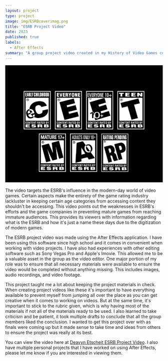 ```yaml
---
layout: project
type: project
image: img/ESRBcoverimag.png
title: "ESRB Project Video"
date: 2023
published: true
labels:
  - After Effects
summary: "A group project video created in my History of Video Games course at my time at Illinois Institute of Technology. The video pertains to the influence of video game ratings."
---
```


<img class="img-fluid" src="../img/ESRBcoverimag.png">

The video targets the ESRB's influence in the modern-day world of video games. Certain aspects make the entirety of the game rating industry lackluster in keeping certain age categories from accessing content they shouldn't be accessing. This video points out the weaknesses in ESRB's efforts and the game companies in preventing mature games from reaching immature audiences. This provides its viewers with information regarding what is the ESRB and how it's just a name these days due to the digitization of modern games.

The ESRB project video was made using the After Effects application. I have been using this software since high school and it comes in convenient when working with video projects. I have also had experiences with other editing software such as Sony Vegas Pro and Apple's Imovie. This allowed me to be a valuable asset in the group as the video editor. One major portion of my role was to ensure that all necessary materials were available to ensure the video would be completed without anything missing. This includes images, audio recordings, and video footage.

This project taught me a lot about keeping the project materials in check. When creating project videos like these it's important to have everything available to prevent myself from jumping all over the place as you can get creative when it comes to working on videos. But at the same time, it's important to stick to the rubric given, which is why having most of the materials if not all of the materials ready to be used. I also learned to take criticism and be patient, it took multiple drafts to conclude that all the group members liked the conclusion. I wanted to get this project over with as finals were coming up but it made sense to take time and ideas from others to ensure the project was really at its best.

You can view the video here at [Deavyn Etscheit ESRB Project Video](https://drive.google.com/file/d/1n_0AfasLm1UJrdbm3h1Q7fpznWz0w-Wg/view?usp=sharing). I also have multiple personal projects that I have worked on using After Effects, please let me know if you are interested in viewing them.

